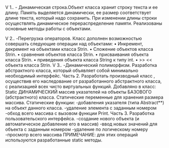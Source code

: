 V 1.*.* - Динамическая строка.Объект класса хранит строку текста и ее длину. 
Память выделяется динамически, ее размер соответствует длине текста, который надо сохранить.
При изменении длины строки осуществлять динамическое перераспределение памяти.
Реализованы основные методы работы с объектами.

V 2.*.* -Перегрузка операторов. 
Класс дополнен возможностью совершать следующие операции над объектами:
•	Инкремент, декремент на объектами класса Strin.
•	Сложение объектов класса Strin.
•	сравнения объектов класса Strin.
•	присваивания объекта класса Strin.
•	приведения объекта класса String к типу int.
•	>> << объекта класса Strin.
V 3.*.* -Динамический полиморфизм. 
Разработка абстрактного класса, который объявляет собой минимально необходимый интерфейс.
Часть 2. Разработать производный класс , осуществив его наследование от разработанного абстрактного класса, с реализацией всех чисто виртуальных функций.
Добавляно в класс:
Static ДИНАМИЧЕСКИЙ массив указателей на объекты БАЗОВОГО (абстрактного) класса.
Статические переменные для хранения размера массива.
	Статические функции:
         -добавления указателя (типа Abstract**) на объект данного класса.
         -удаление элемента с заданным номером
         -обход всего массива с вызовом функции Print.
Часть 3. Разработка пользовательского интерфейса.
-создание нового объекта (и автоматическое добавление его в массив)
-ввод новых значений для объекта с заданным номером
-удаление по логическому номеру
-просмотр всего массива
ПРИМЕЧАНИЕ: для этих операций используются разработанные static методы.
